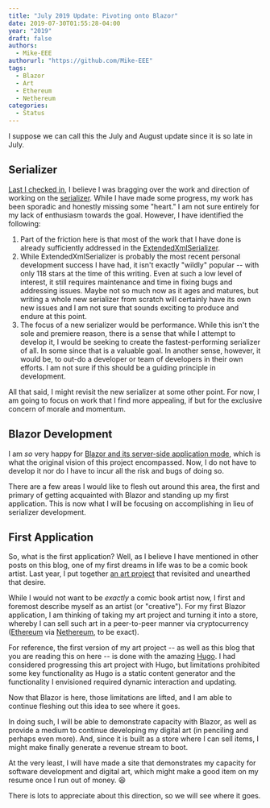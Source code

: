 ```yaml
---
title: "July 2019 Update: Pivoting onto Blazor"
date: 2019-07-30T01:55:28-04:00
year: "2019"
draft: false
authors:
  - Mike-EEE
authorurl: "https://github.com/Mike-EEE"
tags:
  - Blazor
  - Art
  - Ethereum
  - Nethereum
categories:
  - Status
---
```


I suppose we can call this the July and August update since it is so late in July.

## Serializer

[Last I checked in](https://blog.superdotnet.run/2019/06/june-2019-update/), I believe I was bragging over the work and direction of working on the [serializer](https://github.com/SuperDotNet/Super.NET/issues/15).  While I have made some progress, my work has been sporadic and honestly missing some "heart."  I am not sure entirely for my lack of enthusiasm towards the goal.  However, I have identified the following:

1. Part of the friction here is that most of the work that I have done is already sufficiently addressed in the [ExtendedXmlSerializer](https://github.com/wojtpl2/ExtendedXmlSerializer).
2. While ExtendedXmlSerializer is probably the most recent personal development success I have had, it isn't exactly "wildly" popular -- with only 118 stars at the time of this writing.  Even at such a low level of interest, it still requires maintenance and time in fixing bugs and addressing issues.  Maybe not so much now as it ages and matures, but writing a whole new serializer from scratch will certainly have its own new issues and I am not sure that sounds exciting to produce and endure at this point.
3. The focus of a new serializer would be performance.  While this isn't the sole and premiere reason, there is a sense that while I attempt to develop it, I would be seeking to create the fastest-performing serializer of all.  In some since that is a valuable goal.  In another sense, however, it would be, to out-do a developer or team of developers in their own efforts.  I am not sure if this should be a guiding principle in development.

All that said, I might revisit the new serializer at some other point.  For now, I am going to focus on work that I find more appealing, if but for the exclusive concern of morale and momentum.

## Blazor Development

I am *so* very happy for [Blazor and its server-side application mode](https://docs.microsoft.com/en-us/aspnet/core/blazor/hosting-models?view=aspnetcore-3.0#server-side), which is what the original vision of this project encompassed.  Now, I do not have to develop it nor do I have to incur all the risk and bugs of doing so.

There are a few areas I would like to flesh out around this area, the first and primary of getting acquainted with Blazor and standing up my first application.  This is now what I will be focusing on accomplishing in lieu of serializer development.

## First Application

So, what is the first application?  Well, as I believe I have mentioned in other posts on this blog, one of my first dreams in life was to be a comic book artist.  Last year, I put together [an art project](https://ossem.com/) that revisited and unearthed that desire.

While I would not want to be *exactly* a comic book artist now, I first and foremost describe myself as an artist (or "creative").  For my first Blazor application, I am thinking of taking my art project and turning it into a store, whereby I can sell such art in a peer-to-peer manner via cryptocurrency ([Ethereum](https://www.ethereum.org/) via [Nethereum](https://github.com/Nethereum/), to be exact).

For reference, the first version of my art project -- as well as this blog that you are reading this on here -- is done with the amazing [Hugo](https://gohugo.io/).  I had considered progressing this art project with Hugo, but limitations prohibited some key functionality as Hugo is a static content generator and the functionality I envisioned required dynamic interaction and updating.

Now that Blazor is here, those limitations are lifted, and I am able to continue fleshing out this idea to see where it goes.

In doing such, I will be able to demonstrate capacity with Blazor, as well as provide a medium to continue developing my digital art (in penciling and perhaps even more).  And, since it is built as a store where I can sell items, I might make finally generate a revenue stream to boot.

At the very least, I will have made a site that demonstrates my capacity for software development and digital art, which might make a good item on my resume once I run out of money. 😆

There is lots to appreciate about this direction, so we will see where it goes.
